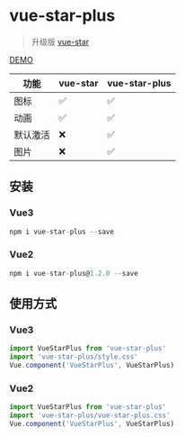 # vue-star-plus

> 升级版 [vue-star](https://github.com/OYsun/VueStar)

[DEMO](https://savoygu.github.io/vue-star-plus/)

| 功能 | vue-star | vue-star-plus  |
| --- | --- | --- |
| 图标 | ✅ | ✅ |
| 动画 | ✅ | ✅ |
| 默认激活 | ❌ | ✅ |
| 图片 | ❌ | ✅ |

## 安装

### Vue3

```javascript
npm i vue-star-plus --save
```

### Vue2

```javascript
npm i vue-star-plus@1.2.0 --save
```

## 使用方式

### Vue3

```javascript
import VueStarPlus from 'vue-star-plus'
import 'vue-star-plus/style.css'
Vue.component('VueStarPlus', VueStarPlus)
```

### Vue2

```javascript
import VueStarPlus from 'vue-star-plus'
import 'vue-star-plus/vue-star-plus.css'
Vue.component('VueStarPlus', VueStarPlus)
```